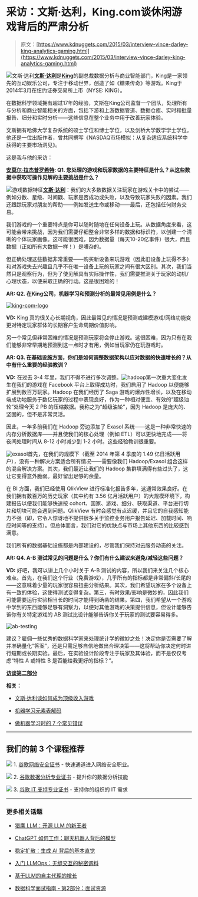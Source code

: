 # 采访：文斯·达利，King.com谈休闲游戏背后的严肃分析

> 原文：[https://www.kdnuggets.com/2015/03/interview-vince-darley-king-analytics-gaming.html](https://www.kdnuggets.com/2015/03/interview-vince-darley-king-analytics-gaming.html)

![文斯·达利](../Images/50953b1575aa75b8dc3141f83d29e70c.png)[**文斯·达利**](http://uk.linkedin.com/in/vincedarley/en)是[**King**](https://king.com/)的副总裁数据分析与商业智能部门，King是一家领先的互动娱乐公司，专注于移动世界，创造了如《糖果传奇》等游戏。King于2014年3月在纽约证券交易所上市（NYSE: KING）。

在数据科学领域拥有超过17年的经验，文斯在King公司监督一个团队，处理所有与分析和商业智能相关的方面，包括下游和上游数据管道、数据仓库、实时和批量报告、细分和实时分析——这些信息在整个业务中用于改善玩家体验。

文斯拥有哈佛大学复杂系统的硕士学位和博士学位，以及剑桥大学数学学士学位。他还是一位出版作者，曾共同撰写《NASDAQ市场模拟：从复杂适应系统科学中获得的主要市场洞见》。

这是我与他的采访：

**[安莫尔·拉杰普罗希特](https://twitter.com/hey_anmol): Q1\. 您处理的游戏和玩家数据的主要特征是什么？从这些数据中获取可操作见解的主要挑战是什么？**

![游戏数据特征](../Images/5ac7723ea422f3412f4a85e1af661e33.png)[**文斯·达利**](http://uk.linkedin.com/in/vincedarley/en)：我们的大多数数据关注玩家在游戏关卡中的尝试——例如分数、星级、时间戳、玩家是否成功或失败，以及导致玩家失败的因素。我们还跟踪玩家对朋友的帮助——例如发送生命或移动——最后，还包括任何财务交易。

我们游戏的一个重要特点是你可以随时随地在任何设备上玩。从数据角度来看，这可能会带来挑战，因为我们需要仔细整合非常多样的数据和标识符，以创建一个清晰的个体玩家画像。这可能很困难，因为数据量（每天10-20亿事件）很大，而且数据（正如所有大数据一样！）是嘈杂的。

但正确处理这些数据非常重要——购买新设备来玩游戏（因此旧设备上玩得不多）和对游戏失去兴趣且几乎不在唯一设备上玩的玩家之间有很大区别。其次，我们当然只是观察行为，但为了使见解具有实际操作性，我们需要推测关于玩家的动机/心理状态，以便采取正确的行动。这是很困难的！

**AR: Q2\. 在King公司，机器学习和预测分析的最常见用例是什么？**

[![king-com-logo](../Images/d8e5ad97b1e6768ff66fb03031fdae5b.png)](https://king.com/)

**VD:** King 真的很关心长期视角，因此最常见的情况是预测或建模游戏/网络功能变更对特定玩家群体的长期客户生命周期价值影响。

另一个常见但非常困难的情况是预测玩家将会停止游戏。这很困难，因为只有在我们能够非常早期地预测到这一点时才有用，例如当玩家仍在玩游戏时。

**AR: Q3\. 在基础设施方面，你们是如何调整数据架构以应对数据的快速增长的？从中有什么重要的经验教训？**

**VD:** 在过去 3-4 年里，我们不得不进行多次调整。![hadoop](../Images/fe23fbc9fa3ac2af492d6a6733d8790d.png)第一次重大变化发生在我们的游戏在 Facebook 平台上取得成功时，我们启用了 Hadoop 以便能够扩展到数百万玩家。Hadoop 在我们经历了 Saga 游戏的爆炸性增长，以及在移动端成功地服务于数亿玩家的过程中表现良好，作为一种相对便宜、有效的“超级油轮”处理今天 2 PB 的压缩数据。我称之为“超级油轮”，因为 Hadoop 是庞大的、坚固的，但不是非常灵活。

因此，一年多前我们在 Hadoop 旁边添加了 Exasol 系统——这是一种非常快速的内存分析数据库——并且使我们的核心处理（例如 ETL）可以更快地完成——将夜间处理时间从 8-12 小时减少到 1-2 小时。这些经验教训很重要。

![exasol](../Images/b6f1ecd6bc32de2006f8a9c659a6aae8.png)首先，在我们的规模下（截至 2014 年第 4 季度的 1.49 亿日活跃用户），没有一种解决方案适合所有情况——需要像我们 Hadoop/Exasol 组合这样的混合解决方案。其次，我们最近让我们的 Hadoop 集群填满得有些过头了，这让它变得意外脆弱。最好留出足够的余量。

在 BI 方面，我们已经使用 QlikView 进行标准化报告多年，这通常效果良好。在我们拥有数百万的历史玩家（其中约有 3.56 亿月活跃用户）的大规模环境下，构建报告以便我们能够快速按 cohort、国家、游戏、细分、获取渠道、平台进行切片和切块可能会遇到问题。QlikView 有时会感觉有点迟缓，并且它的自我感知能力不强（即，它令人惊讶地不提供很多关于监控业务用户报告延迟、加载时间、响应时间等的支持）。但总体而言，我们对它的优缺点与市场上其他东西的比较感到满意。

我们所有的数据基础设施都是内部建设的，尽管我们保持对云服务动态的关注。

**AR: Q4\. A-B 测试常见的问题是什么？你们有什么建议来避免/减轻这些问题？**

**VD:** 好吧，我可以讲上几个小时关于 A-B 测试的内容，所以我们来关注几个核心难点。首先，在我们这个行业（免费游戏），几乎所有的指标都是非常偏斜/长尾的——这意味着少量的玩家很容易扭曲分析结果。其次，我们希望玩家在多个设备上有一致的体验，这使得测试变得复杂。第三，有时效果/影响是微妙的，因此我们可能需要运行实验相当长的时间才能得到确凿的结果。第四，我们希望从一个游戏中学到的东西能够足够有洞察力，以便对其他游戏的决策提供信息，但设计能够告诉你有关特定游戏的 AB 测试比设计能够告诉你关于玩家的测试要容易得多。

![ab-testing](../Images/c471703f2f63dd551d6035bfd4ac5293.png)

建议？雇佣一些优秀的数据科学家来处理统计学的微妙之处！决定你是否需要了解并准确量化“答案”，还是只需足够自信地做出合理决策——这将帮助你决定何时进行短期或长期实验。最后，在实验设计阶段专注于玩家及其体验，而不是仅仅考虑“特性 A 或特性 B 是否能给我更好的指标？”。

**[访谈第二部分](/2015/03/interview-vince-darley-king-game-top-mobile-game.html)**

**相关：**

+   [文斯·达利谈如何成为顶级收入游戏](/2015/03/interview-vince-darley-king-game-top-mobile-game.html)

+   [机器学习元素表解码](/2015/03/machine-learning-table-elements.html)

+   [做机器学习时的 7 个常见错误](/2015/03/machine-learning-data-science-common-mistakes.html)

* * *

## 我们的前 3 个课程推荐

![](../Images/0244c01ba9267c002ef39d4907e0b8fb.png) 1\. [谷歌网络安全证书](https://www.kdnuggets.com/google-cybersecurity) - 快速通道进入网络安全职业。

![](../Images/e225c49c3c91745821c8c0368bf04711.png) 2\. [谷歌数据分析专业证书](https://www.kdnuggets.com/google-data-analytics) - 提升你的数据分析技能

![](../Images/0244c01ba9267c002ef39d4907e0b8fb.png) 3\. [谷歌 IT 支持专业证书](https://www.kdnuggets.com/google-itsupport) - 支持你的组织的 IT 需求

* * *

### 更多相关话题

+   [猎鹰 LLM：开源 LLM 的新王者](https://www.kdnuggets.com/2023/06/falcon-llm-new-king-llms.html)

+   [ChatGPT 如何工作：聊天机器人背后的模型](https://www.kdnuggets.com/2023/04/chatgpt-works-model-behind-bot.html)

+   [稳定扩散：生成 AI 背后的基本直觉](https://www.kdnuggets.com/2023/06/stable-diffusion-basic-intuition-behind-generative-ai.html)

+   [入门 LLMOps：无缝交互的秘密调料](https://www.kdnuggets.com/getting-started-with-llmops-the-secret-sauce-behind-seamless-interactions)

+   [基于LLM的自主代理的增长](https://www.kdnuggets.com/the-growth-behind-llmbased-autonomous-agents)

+   [数据科学面试指南 - 第2部分：面试资源](https://www.kdnuggets.com/2022/04/data-science-interview-guide-part-2-interview-resources.html)
